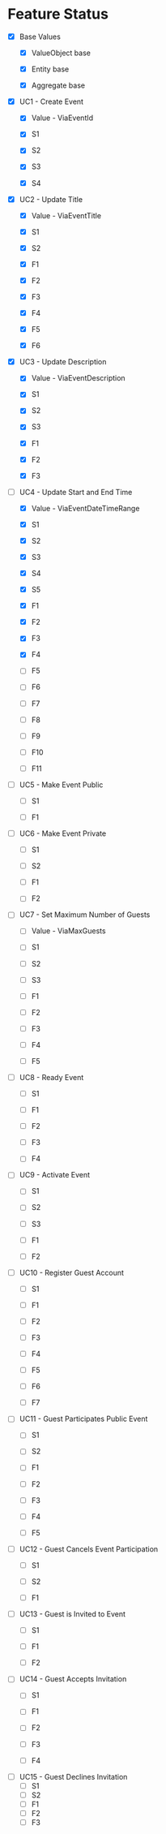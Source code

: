 ﻿# Feature Status

* [x] Base Values
    * [x] ValueObject base
    * [x] Entity base
    * [x] Aggregate base


* [x] UC1 - Create Event
    * [x] Value - ViaEventId
    * [x] S1
    * [x] S2
    * [x] S3
    * [x] S4


* [x] UC2 - Update Title
    * [X] Value - ViaEventTitle
    * [x] S1
    * [x] S2
    * [x] F1
    * [x] F2
    * [x] F3
    * [x] F4
    * [x] F5
    * [x] F6


* [x] UC3 - Update Description
    * [x] Value - ViaEventDescription
    * [x] S1
    * [x] S2
    * [x] S3
    * [x] F1
    * [x] F2
    * [x] F3


* [ ] UC4 - Update Start and End Time
    * [x] Value - ViaEventDateTimeRange
    * [x] S1
    * [x] S2
    * [x] S3
    * [x] S4
    * [x] S5
    * [x] F1
    * [x] F2
    * [x] F3
    * [x] F4
    * [ ] F5
    * [ ] F6
    * [ ] F7
    * [ ] F8
    * [ ] F9
    * [ ] F10
    * [ ] F11


* [ ] UC5 - Make Event Public
    * [ ] S1
    * [ ] F1


* [ ] UC6 - Make Event Private
    * [ ] S1
    * [ ] S2
    * [ ] F1
    * [ ] F2


* [ ] UC7 - Set Maximum Number of Guests
    * [ ] Value - ViaMaxGuests
    * [ ] S1
    * [ ] S2
    * [ ] S3
    * [ ] F1
    * [ ] F2
    * [ ] F3
    * [ ] F4
    * [ ] F5


* [ ] UC8 - Ready Event
    * [ ] S1
    * [ ] F1
    * [ ] F2
    * [ ] F3
    * [ ] F4


* [ ] UC9 - Activate Event
    * [ ] S1
    * [ ] S2
    * [ ] S3
    * [ ] F1
    * [ ] F2


* [ ] UC10 - Register Guest Account
    * [ ] S1
    * [ ] F1
    * [ ] F2
    * [ ] F3
    * [ ] F4
    * [ ] F5
    * [ ] F6
    * [ ] F7


* [ ] UC11 - Guest Participates Public Event
    * [ ] S1
    * [ ] S2
    * [ ] F1
    * [ ] F2
    * [ ] F3
    * [ ] F4
    * [ ] F5


* [ ] UC12 - Guest Cancels Event Participation
    * [ ] S1
    * [ ] S2
    * [ ] F1


* [ ] UC13 - Guest is Invited to Event
    * [ ] S1
    * [ ] F1
    * [ ] F2


* [ ] UC14 - Guest Accepts Invitation
    * [ ] S1
    * [ ] F1
    * [ ] F2
    * [ ] F3
    * [ ] F4


* [ ] UC15 - Guest Declines Invitation
    * [ ] S1
    * [ ] S2
    * [ ] F1
    * [ ] F2
    * [ ] F3